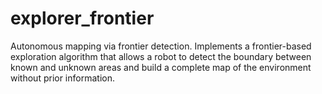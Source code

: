 # explorer_frontier
Autonomous mapping via frontier detection. Implements a frontier-based exploration algorithm that allows a robot to detect the boundary between known and unknown areas and build a complete map of the environment without prior information.
